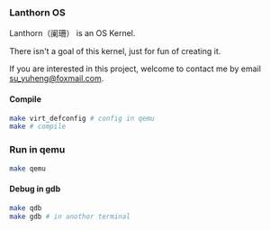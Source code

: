 ### Lanthorn OS

Lanthorn（阑珊） is an OS Kernel.

There isn't a goal of this kernel, just for fun of creating it.

If you are interested in this project, welcome to contact me by email <su_yuheng@foxmail.com>.

#### Compile
```bash
make virt_defconfig # config in qemu
make # compile
```

### Run in qemu
```bash
make qemu
```

#### Debug in gdb
```bash
make qdb
make gdb # in anothor terminal
```